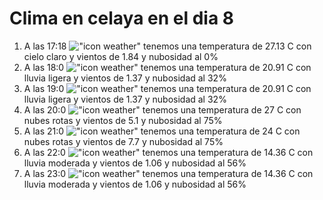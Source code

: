 # Clima en celaya en el dia 8

1. A las 17:18 !["icon weather"](http://openweathermap.org/img/w/01d.png) tenemos una temperatura de 27.13 C con cielo claro y  vientos de 1.84 y nubosidad al 0%
1. A las 18:0 !["icon weather"](http://openweathermap.org/img/w/10d.png) tenemos una temperatura de 20.91 C con lluvia ligera y  vientos de 1.37 y nubosidad al 32%
1. A las 19:0 !["icon weather"](http://openweathermap.org/img/w/10d.png) tenemos una temperatura de 20.91 C con lluvia ligera y  vientos de 1.37 y nubosidad al 32%
1. A las 20:0 !["icon weather"](http://openweathermap.org/img/w/04d.png) tenemos una temperatura de 27 C con nubes rotas y  vientos de 5.1 y nubosidad al 75%
1. A las 21:0 !["icon weather"](http://openweathermap.org/img/w/04n.png) tenemos una temperatura de 24 C con nubes rotas y  vientos de 7.7 y nubosidad al 75%
1. A las 22:0 !["icon weather"](http://openweathermap.org/img/w/10n.png) tenemos una temperatura de 14.36 C con lluvia moderada y  vientos de 1.06 y nubosidad al 56%
1. A las 23:0 !["icon weather"](http://openweathermap.org/img/w/10n.png) tenemos una temperatura de 14.36 C con lluvia moderada y  vientos de 1.06 y nubosidad al 56%
